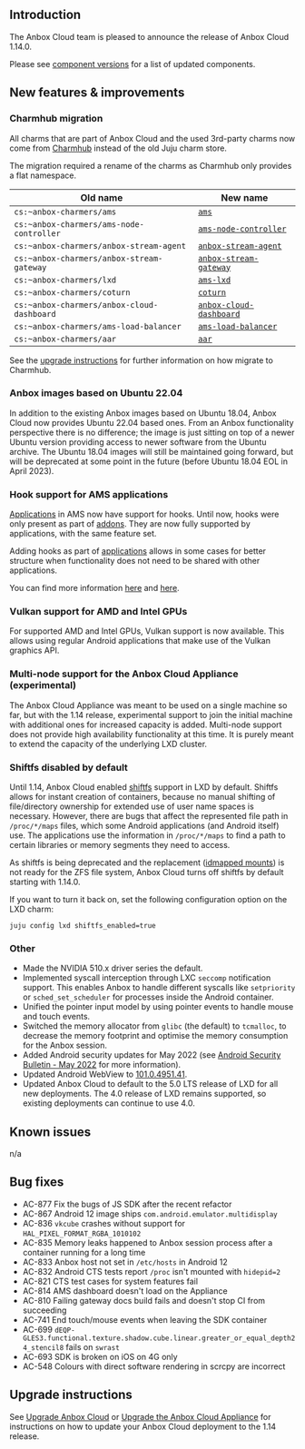 ## Introduction

The Anbox Cloud team is pleased to announce the release of Anbox Cloud 1.14.0.

Please see [component versions](https://anbox-cloud.io/docs/component-versions) for a list of updated components.

## New features & improvements

### Charmhub migration

All charms that are part of Anbox Cloud and the used 3rd-party charms now come from [Charmhub](https://charmhub.io) instead of the old Juju charm store.

The migration required a rename of the charms as Charmhub only provides a flat namespace.

| Old name | New name |
|----------|----------|
| `cs:~anbox-charmers/ams` | [`ams`](https://charmhub.io/ams) |
| `cs:~anbox-charmers/ams-node-controller` | [`ams-node-controller`](https://charmhub.io/ams-node-controller) |
| `cs:~anbox-charmers/anbox-stream-agent` | [`anbox-stream-agent`](https://charmhub.io/anbox-stream-agent) |
| `cs:~anbox-charmers/anbox-stream-gateway` | [`anbox-stream-gateway`](https://charmhub.io/anbox-stream-gateway) |
| `cs:~anbox-charmers/lxd`| [`ams-lxd`](https://charmhub.io/ams-lxd) |
| `cs:~anbox-charmers/coturn` | [`coturn`](https://charmhub.io/coturn) |
| `cs:~anbox-charmers/anbox-cloud-dashboard` | [`anbox-cloud-dashboard`](https://charmhub.io/anbox-cloud-dashboard) |
| `cs:~anbox-charmers/ams-load-balancer` | [`ams-load-balancer`](https://charmhub.io/ams-load-balancer) |
| `cs:~anbox-charmers/aar` | [`aar`](https://charmhub.io/aar) |

See the [upgrade instructions](https://anbox-cloud.io/docs/howto/update/upgrade-anbox) for further information on how migrate to Charmhub.

### Anbox images based on Ubuntu 22.04

In addition to the existing Anbox images based on Ubuntu 18.04, Anbox Cloud now provides Ubuntu 22.04 based ones. From an Anbox functionality perspective there is no difference; the image is just sitting on top of a newer Ubuntu version providing access to newer software from the Ubuntu archive. The Ubuntu 18.04 images will still be maintained going forward, but will be deprecated at some point in the future (before Ubuntu 18.04 EOL in April 2023).

### Hook support for AMS applications

[Applications](https://anbox-cloud.io/docs/howto/application/landing) in AMS now have support for hooks. Until now, hooks were only present as part of [addons](https://anbox-cloud.io/docs/howto/addons/landing). They are now fully supported by applications, with the same feature set.

Adding hooks as part of [applications](https://anbox-cloud.io/docs/howto/application/landing) allows in some cases for better structure when functionality does not need to be shared with other applications.

You can find more information [here](https://anbox-cloud.io/docs/ref/hooks) and [here](https://anbox-cloud.io/docs/howto/application/extend).

### Vulkan support for AMD and Intel GPUs

For supported AMD and Intel GPUs, Vulkan support is now available. This allows using regular Android applications that make use of the Vulkan graphics API.

### Multi-node support for the Anbox Cloud Appliance (experimental)

The Anbox Cloud Appliance was meant to be used on a single machine so far, but with the 1.14 release, experimental support to join the initial machine with additional ones for increased capacity is added. Multi-node support does not provide high availability functionality at this time. It is purely meant to extend the capacity of the underlying LXD cluster.

### Shiftfs disabled by default

Until 1.14, Anbox Cloud enabled [shiftfs](https://discuss.linuxcontainers.org/t/trying-out-shiftfs/5155) support in LXD by default. Shiftfs allows for instant creation of containers, because no manual shifting of file/directory ownership for extended use of user name spaces is necessary. However, there are bugs that affect the represented file path in `/proc/*/maps` files, which some Android applications (and Android itself) use. The applications use the information in `/proc/*/maps` to find a path to certain libraries or memory segments they need to access.

As shiftfs is being deprecated and the replacement ([idmapped mounts](https://lore.kernel.org/lkml/20210213130042.828076-1-christian.brauner@ubuntu.com/T/#u)) is not ready for the ZFS file system, Anbox Cloud turns off shiftfs by default starting with 1.14.0.

If you want to turn it back on, set the following configuration option on the LXD charm:

    juju config lxd shiftfs_enabled=true

### Other

* Made the NVIDIA 510.x driver series the default.
* Implemented syscall interception through LXC `seccomp` notification support. This enables Anbox to handle different syscalls like `setpriority` or `sched_set_scheduler` for processes inside the Android container.
* Unified the pointer input model by using pointer events to handle mouse and touch events.
* Switched the memory allocator from `glibc` (the default) to `tcmalloc`, to decrease the memory footprint and optimise the memory consumption for the Anbox session.
* Added Android security updates for May 2022 (see [Android Security Bulletin - May 2022](https://source.android.com/security/bulletin/2022-05-01) for more information).
* Updated Android WebView to [101.0.4951.41](https://chromereleases.googleblog.com/2022/04/stable-channel-update-for-desktop_26.html).
* Updated Anbox Cloud to default to the 5.0 LTS release of LXD for all new deployments. The 4.0 release of LXD remains supported, so existing deployments can continue to use 4.0.

## Known issues

n/a

## Bug fixes

* AC-877 Fix the bugs of JS SDK after the recent refactor
* AC-867 Android 12 image ships `com.android.emulator.multidisplay`
* AC-836 `vkcube` crashes without support for `HAL_PIXEL_FORMAT_RGBA_1010102`
* AC-835 Memory leaks happened to Anbox session process after a container running for a long time
* AC-833 Anbox host not set in `/etc/hosts` in Android 12
* AC-832 Android CTS tests report `/proc` isn't mounted with `hidepid=2`
* AC-821 CTS test cases for system features fail
* AC-814 AMS dashboard doesn't load on the Appliance
* AC-810 Failing gateway docs build fails and doesn't stop CI from succeeding
* AC-741 End touch/mouse events when leaving the SDK container
* AC-699 `dEQP-GLES3.functional.texture.shadow.cube.linear.greater_or_equal_depth24_stencil8` fails on `swrast`
* AC-693 SDK is broken on iOS on 4G only
* AC-548 Colours with direct software rendering in scrcpy are incorrect

## Upgrade instructions

See [Upgrade Anbox Cloud](https://anbox-cloud.io/docs/howto/update/upgrade-anbox) or [Upgrade the Anbox Cloud Appliance](https://anbox-cloud.io/docs/howto/update/upgrade-appliance) for instructions on how to update your Anbox Cloud deployment to the 1.14 release.
